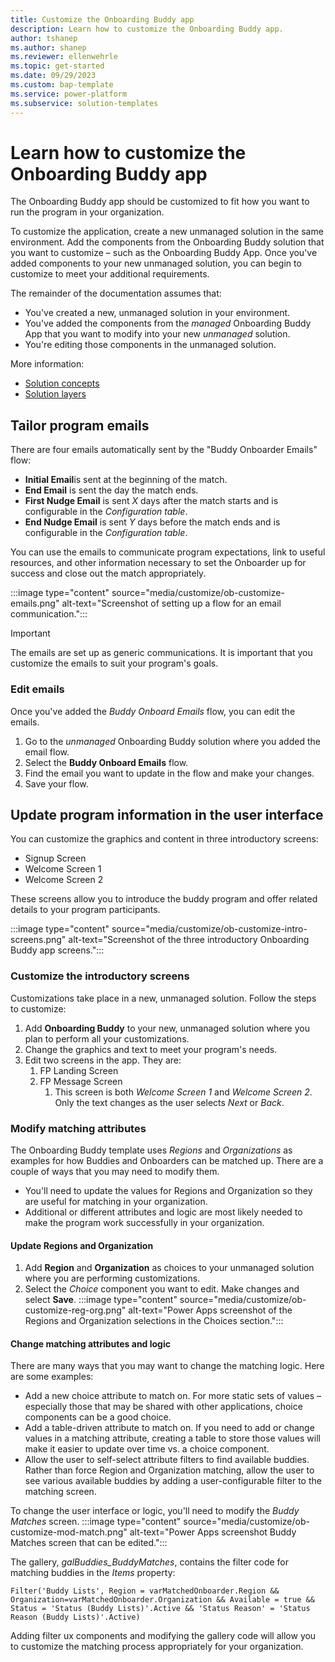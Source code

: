 ```yaml
---
title: Customize the Onboarding Buddy app
description: Learn how to customize the Onboarding Buddy app.
author: tshanep
ms.author: shanep
ms.reviewer: ellenwehrle
ms.topic: get-started
ms.date: 09/29/2023
ms.custom: bap-template
ms.service: power-platform
ms.subservice: solution-templates
---
```


# Learn how to customize the Onboarding Buddy app

The Onboarding Buddy app should be customized to fit how you want to run the program in your organization.  

To customize the application, create a new unmanaged solution in the same environment. Add the components from the Onboarding Buddy solution that you want to customize – such as the Onboarding Buddy App. Once you've added components to your new unmanaged solution, you can begin to customize to meet your additional requirements.  

The remainder of the documentation assumes that:

- You've created a new, unmanaged solution in your environment.
- You've added the components from the *managed* Onboarding Buddy App that you want to modify into your new *unmanaged* solution.
- You're editing those components in the unmanaged solution.

More information:

- [Solution concepts](/power-platform/alm/solution-concepts-alm)
- [Solution layers](/power-platform/alm/solution-layers-alm)

## Tailor program emails

There are four emails automatically sent by the "Buddy Onboarder Emails" flow:

- **Initial Email**is sent at the beginning of the match.
- **End Email** is sent the day the match ends.
- **First Nudge Email** is sent *X* days after the match starts and is configurable in the *Configuration table*.
- **End Nudge Email** is sent *Y* days before the match ends and is configurable in the *Configuration table*.

You can use the emails to communicate program expectations, link to useful resources, and other information necessary to set the Onboarder up for success and close out the match appropriately.

:::image type="content" source="media/customize/ob-customize-emails.png" alt-text="Screenshot of setting up a flow for an email communication.":::

> [!IMPORTANT]
> The emails are set up as generic communications. It is important that you customize the emails to suit your program's goals.

### Edit emails

Once you've added the *Buddy Onboard Emails* flow, you can edit the emails.

1. Go to the *unmanaged* Onboarding Buddy solution where you added the email flow.
1. Select the **Buddy Onboard Emails** flow.
1. Find the email you want to update in the flow and make your changes.
1. Save your flow.

## Update program information in the user interface

 You can customize the graphics and content in three introductory screens:

- Signup Screen
- Welcome Screen 1
- Welcome Screen 2

These screens allow you to introduce the buddy program and offer related details to your program participants.

:::image type="content" source="media/customize/ob-customize-intro-screens.png" alt-text="Screenshot of the three introductory Onboarding Buddy app screens.":::

### Customize the introductory screens

Customizations take place in a new, unmanaged solution. Follow the steps to customize:

1. Add **Onboarding Buddy** to your new, unmanaged solution where you plan to perform all your customizations.
1. Change the graphics and text to meet your program's needs.
1. Edit two screens in the app. They are:
    1. FP Landing Screen
    1. FP Message Screen
        1. This screen is both *Welcome Screen 1* and *Welcome Screen 2*. Only the text changes as the user selects *Next* or *Back*.

### Modify matching attributes

The Onboarding Buddy template uses *Regions* and *Organizations* as examples for how Buddies and Onboarders can be matched up. There are a couple of ways that you may need to modify them.

- You'll need to update the values for Regions and Organization so they are useful for matching in your organization.
- Additional or different attributes and logic are most likely needed to make the program work successfully in your organization.

#### Update Regions and Organization

1. Add **Region** and **Organization** as choices to your unmanaged solution where you are performing customizations.
1. Select the *Choice* component you want to edit. Make changes and select **Save**.
:::image type="content" source="media/customize/ob-customize-reg-org.png" alt-text="Power Apps screenshot of the Regions and Organization selections in the Choices section.":::

#### Change matching attributes and logic

There are many ways that you may want to change the matching logic. Here are some examples:

- Add a new choice attribute to match on. For more static sets of values – especially those that may be shared with other applications, choice components can be a good choice.
- Add a table-driven attribute to match on. If you need to add or change values in a matching attribute, creating a table to store those values will make it easier to update over time vs. a choice component.
- Allow the user to self-select attribute filters to find available buddies. Rather than force Region and Organization matching, allow the user to see various available buddies by adding a user-configurable filter to the matching screen.

To change the user interface or logic, you'll need to modify the *Buddy Matches* screen.
:::image type="content" source="media/customize/ob-customize-mod-match.png" alt-text="Power Apps screenshot Buddy Matches screen that can be edited.":::

The gallery, *galBuddies_BuddyMatches*, contains the filter code for matching buddies in the *Items* property:

`Filter('Buddy Lists', Region = varMatchedOnboarder.Region && Organization=varMatchedOnboarder.Organization && Available = true && Status = 'Status (Buddy Lists)'.Active && 'Status Reason' = 'Status Reason (Buddy Lists)'.Active)`

Adding filter ux components and modifying the gallery code will allow you to customize the matching process appropriately for your organization.
